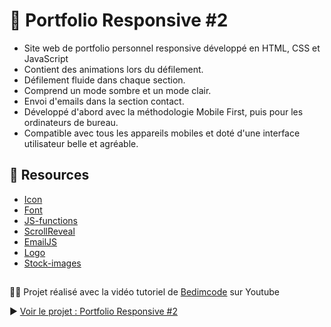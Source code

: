 # 🎨 Portfolio Responsive #2
- Site web de portfolio personnel responsive développé en HTML, CSS et JavaScript
- Contient des animations lors du défilement.
- Défilement fluide dans chaque section.
- Comprend un mode sombre et un mode clair.
- Envoi d'emails dans la section contact.
- Développé d'abord avec la méthodologie Mobile First, puis pour les ordinateurs de bureau.
- Compatible avec tous les appareils mobiles et doté d'une interface utilisateur belle et agréable.

## 🔗 Resources
* [Icon](https://remixicon.com/)
* [Font](https://fonts.google.com/specimen/Bai+Jamjuree?query=bai+jam)
* [JS-functions](https://github.com/bedimcode/responsive-watches-website/blob/main/assets/js/main.js)
* [ScrollReveal](https://scrollrevealjs.org/)
* [EmailJS](https://www.emailjs.com/)
* [Logo](https://worldvectorlogo.com/)
* [Stock-images](https://www.freepik.com/)
##
👨‍💻 Projet réalisé avec la vidéo tutoriel de [Bedimcode](https://youtu.be/-uQIBlaZ4P0?si=MW3j1aic8WsmunNF) sur Youtube

▶ [Voir le projet : Portfolio Responsive #2]()